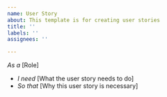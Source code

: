 ```yaml
---
name: User Story
about: This template is for creating user stories
title: ''
labels: ''
assignees: ''

---
```


*As a* [Role]
- *I need* [What the user story needs to do]
- *So that* [Why this user story is necessary]
